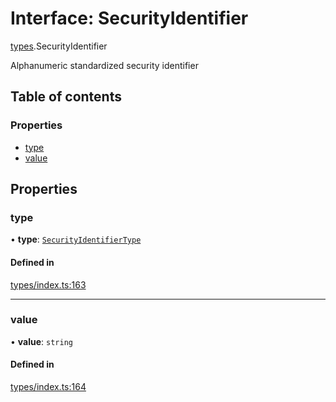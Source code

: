 # Interface: SecurityIdentifier

[types](../wiki/types).SecurityIdentifier

Alphanumeric standardized security identifier

## Table of contents

### Properties

- [type](../wiki/types.SecurityIdentifier#type)
- [value](../wiki/types.SecurityIdentifier#value)

## Properties

### type

• **type**: [`SecurityIdentifierType`](../wiki/types.SecurityIdentifierType)

#### Defined in

[types/index.ts:163](https://github.com/PolymathNetwork/polymesh-sdk/blob/299ce247/src/types/index.ts#L163)

___

### value

• **value**: `string`

#### Defined in

[types/index.ts:164](https://github.com/PolymathNetwork/polymesh-sdk/blob/299ce247/src/types/index.ts#L164)
